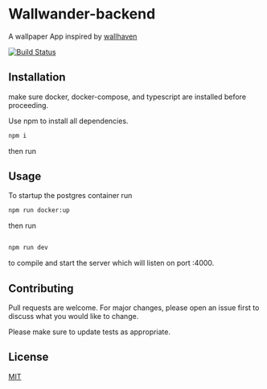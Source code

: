 # Wallwander-backend

A wallpaper App inspired by [wallhaven](https://wallhaven.cc/)

[![Build Status](https://travis-ci.org/M-C-Yates/WallWander-backend.svg?branch=master)](https://travis-ci.org/M-C-Yates/WallWander-backend)

## Installation

make sure docker, docker-compose, and typescript are installed before proceeding.

Use npm to install all dependencies.

```bash
npm i
```

then run

## Usage

To startup the postgres container run

```bash
npm run docker:up
```

then run

```bash

npm run dev
```

to compile and start the server
which will listen on port :4000.

## Contributing

Pull requests are welcome. For major changes, please open an issue first to discuss what you would like to change.

Please make sure to update tests as appropriate.

## License

[MIT](https://choosealicense.com/licenses/mit/)
